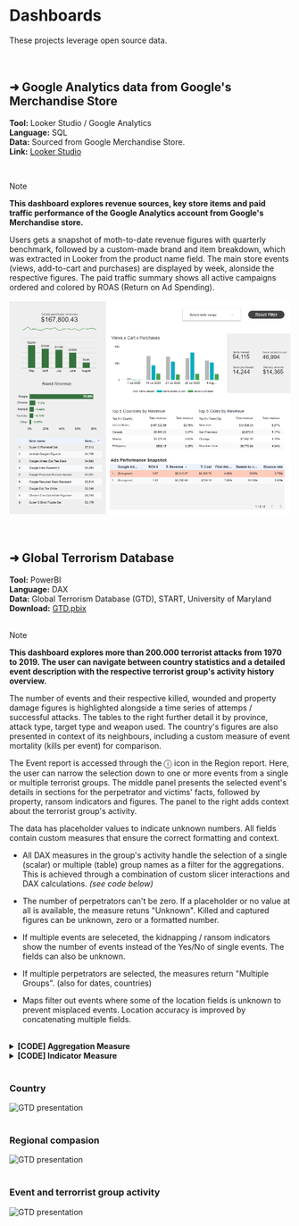 Dashboards
======
These projects leverage open source data. <br>
 <br>
 <br>


## ➜ Google Analytics data from Google's Merchandise Store
**Tool:** Looker Studio / Google Analytics <br>
**Language:** SQL <br>
**Data:** Sourced from Google Merchandise Store. <br>
**Link:** [Looker Studio](https://lookerstudio.google.com/reporting/9e6bc7f0-0b00-44dd-9754-31a5d1aa41c9)

<br>

> [!NOTE]
> **This dashboard explores revenue sources, key store items and paid traffic performance of the Google Analytics account from Google's Merchandise store.**

Users gets a snapshot of moth-to-date revenue figures with quarterly benchmark, followed by a custom-made brand and item breakdown, which was extracted in Looker from the product name field. The main store events (views, add-to-cart and purchases) are displayed by week, alonside the respective figures. The paid traffic summary shows all active campaigns ordered and colored by ROAS (Return on Ad Spending).
<br>
<br>
![img](video/lookerstudio.png)
<br>
<br>
<br>


## ➜ Global Terrorism Database
**Tool:** PowerBI <br>
**Language:** DAX <br>
**Data:** Global Terrorism Database (GTD), START, University of Maryland<br>
**Download:** [GTD.pbix](https://drive.google.com/file/d/1raJPAn90rT6GcKMnUoUsODBH2OsVAEnM/view?usp=sharing) <br>
<br>

> [!NOTE]
> **This dashboard explores more than 200.000 terrorist attacks from 1970 to 2019. The user can navigate between country statistics and a detailed event description with the respective terrorist group's activity history overview.** 

The number of events and their respective killed, wounded and property damage figures is highlighted alongside a time series of attemps / successful attacks. The tables to the right further detail it by province, attack type, target type and weapon used. The country's figures are also presented in context of its neighbours, including a custom measure of event mortality (kills per event) for comparison. 

The Event report is accessed through the ⓘ icon in the Region report. Here, the user can narrow the selection down to one or more events from a single or multiple terrorist groups. The middle panel presents the selected event's details in sections for the perpetrator and victims' facts, followed by property, ransom indicators and figures. The panel to the right adds context about the terrorist group's activity.

The data has placeholder values to indicate unknown numbers. All fields contain custom measures that ensure the correct formatting and context. 

+ All DAX measures in the group's activity handle the selection of a single (scalar) or multiple (table) group names as a filter for the aggregations. This is achieved through a combination of custom slicer interactions and DAX calculations. *(see code below)*


+  The number of perpetrators can't be zero. If a placeholder or no value at all is available, the measure retuns "Unknown". Killed and captured figures can be unknown, zero or a formatted number.
+ If multiple events are seleceted, the kidnapping / ransom indicators show the number of events instead of the Yes/No of single events. The fields can also be unknown.
+ If multiple perpetrators are selected, the measures return "Multiple Groups". (also for dates, countries)
+ Maps filter out events where some of the location fields is unknown to prevent misplaced events. Location accuracy is improved by concatenating multiple fields.

<br>

<details>
<summary><b>[CODE] Aggregation Measure </b></summary>

```sql
clean_g_nkill_sum = 
VAR isMultiPerp = DISTINCTCOUNT(Data[gname]) > 1
VAR selectedPerp = SELECTEDVALUE(Data[gname]) // blank if >1

VAR sumForMultiple =
    SUMX(
        FILTER(
            ALL(Data),
            Data[gname] IN VALUES(Data[gname])
        ),
        IF(Data[nkill] = -99, 0, Data[nkill])
    )

VAR sumForSingle =
    SUMX(
        FILTER(
            ALL(Data),
            Data[gname] = selectedPerp
        ),
        IF(Data[nkill] = -99, 0, Data[nkill])
    )

VAR maxNMetric = MAX(Data[nkill])

RETURN
    SWITCH(
        TRUE(),

        // multiple
        isMultiPerp,
            FORMAT(sumForMultiple, "#,##0"),

        // single
        OR(maxNMetric = -99, ISBLANK(maxNMetric)),
            "Unknown",

        NOT isMultiPerp,
            FORMAT(sumForSingle, "#,##0")
    )

```
</details>

<details>
<summary><b>[CODE] Indicator Measure </b></summary>
 
```sql
clean_property_indicator = 
VAR rowCount =
    COUNTROWS ( Data )
VAR anyTrueCleaned =
    SUMX ( Data, IF ( Data[property] = -9, 0, Data[property] ))
VAR maxNMetric =
    MAX ( Data[property] )
RETURN
    SWITCH(
        TRUE(),
		// multiple events, 
        rowCount > 1, IF( anyTrueCleaned < 1000,  FORMAT(anyTrueCleaned, "0 Events"), FORMAT(anyTrueCleaned, "0,0 Events")),

        // single event
        OR(maxNMetric = -9, ISBLANK(maxNMetric)), "Unknown",
        
        maxNMetric = 0, "No",
        
        "Yes"
    )
```
</details>

<br>

### Country
![GTD presentation](video/GTD_presentation_take_1.gif)
<br>
<br>

### Regional compasion
![GTD presentation](video/GTD_presentation_take_2.gif)
<br>
<br>

### Event and terrorrist group activity
![GTD presentation](video/GTD_presentation_take_3.gif)
<br>
<br>


